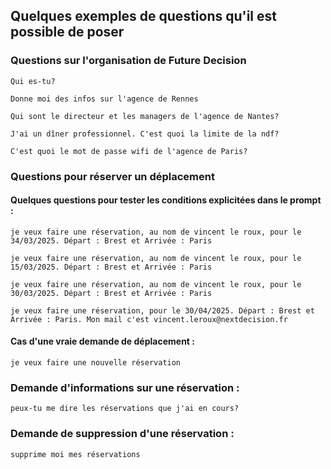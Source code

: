 ## Quelques exemples de questions qu'il est possible de poser

### Questions sur l'organisation de Future Decision

``` 
Qui es-tu?
```
``` 
Donne moi des infos sur l'agence de Rennes
``` 
``` 
Qui sont le directeur et les managers de l'agence de Nantes?
``` 
``` 
J'ai un dîner professionnel. C'est quoi la limite de la ndf?
``` 
``` 
C'est quoi le mot de passe wifi de l'agence de Paris?
``` 

### Questions pour réserver un déplacement
#### Quelques questions pour tester les conditions explicitées dans le prompt : 

``` 
je veux faire une réservation, au nom de vincent le roux, pour le 34/03/2025. Départ : Brest et Arrivée : Paris
``` 
``` 
je veux faire une réservation, au nom de vincent le roux, pour le 15/03/2025. Départ : Brest et Arrivée : Paris
``` 
``` 
je veux faire une réservation, au nom de vincent le roux, pour le 30/03/2025. Départ : Brest et Arrivée : Paris
``` 
``` 
je veux faire une réservation, pour le 30/04/2025. Départ : Brest et Arrivée : Paris. Mon mail c'est vincent.leroux@nextdecision.fr
``` 
#### Cas d'une vraie demande de déplacement :
``` 
je veux faire une nouvelle réservation
``` 
### Demande d'informations sur une réservation : 
``` 
peux-tu me dire les réservations que j'ai en cours?
``` 

### Demande de suppression d'une réservation :
``` 
supprime moi mes réservations
``` 